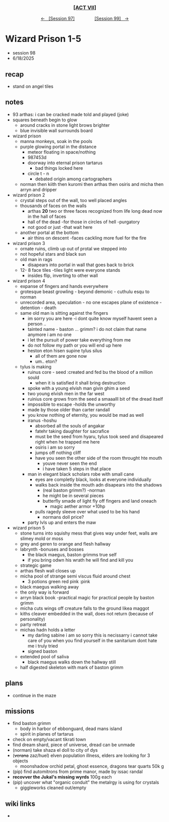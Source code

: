 
<div align="center">
  <h3 align="center"><a href="https://github.com/h-griffin/dnd-notes/blob/main/grimmhaus/act-VII" >[ACT VII]</a></h3>
  <p align="center">
    <a href="https://github.com/h-griffin/dnd-notes/blob/main/grimmhaus/act-VII/25-06-18.md" >&larr; &nbsp; [Session 97]</a>
    &nbsp;&nbsp;&nbsp;&nbsp;&nbsp;&nbsp;&nbsp;&nbsp;&nbsp;&nbsp;&nbsp;&nbsp;&nbsp;&nbsp;
    <a href="https://github.com/h-griffin/dnd-notes/blob/main/grimmhaus/act-VII/25-06-18.md" >[Session 99] &nbsp; &rarr;</a>
  </p>
</div>

# Wizard Prison 1-5
- session 98
- 6/18/2025

## recap
- stand on angel tiles

## notes
- 93 arthas: i can be cracked made told and played (joke)
- squares beneath begin to glow
    - around cracks in stone light brows brighter
    - blue invisible wall surrounds board
- wizard prison
    - manna monkeys, soak in the pools
    - purple glowing portal in the distance
        - meteor floating in space/nothing
        - 987453d
        - doorway into eternal prison tartarus
            - bad things locked here
        - circle t - n
            - debated origin among cartographers
    - norman then kiith then kuromi then arthas then osiris and micha then arryn and dripper
- wizard prison 2
    - crystal steps out of the wall, too well placed angles
    - thousands of faces on the walls
        - arthas **20** two or three faces recognized from life long dead now in the hall of faces
        - hall of the dead -for those in circles of hell -purgatory
        - not good or just -that wait here
    - another portal at the bottom
        - air thins on descent -faces cackling more fuel for the fire
- wizard prison 3
    - ornate ruins, climb up out of protal we stepped into
    - not hopeful stars and black sun
    - old man in rags
        - disapears into portal in wall that goes back to brick
    - 12- 8 face tiles -tiles light were everyone stands
        - insides flip, inverting to other wall
- wizard prison 4
    - expanse of fingers and hands everywhere
    - grotesque beast growling - beyond demonic - cuthulu esqu to norman
    - unrecorded area, speculation - no one escapes plane of existence - detention - death
    - same old man is sitting against the fingers
        - im sorry you are here -i dont quite know myself havent seen a person ..
        - tainted name - baston ... grimm? i do not claim that name anymore i am no one
        - i let the pursuit of power take everything from me
        - do not follow my path or you will end up here
        - heston eton hisen supine tylus silus
            - all of them are gone now
            - um.. eton?
    - tylus is making
        - ruinus core - seed :created and fed bu the blood of a million sould
            - when it is satisfied it shall bring destruction
        - spoke with a young elvish man givin ghim a seed
        - two young elvish men in the far west
        - ruinius core grows from the seed a smaaalll bit of the dread itself
        - impossible to escape -holds the unworthy
        - made by those older than carter randall
        - you know nothing of eternity, you would be mad as well
        - iranus -hoshu
            - absorbed all the souls of angakar
            - fatehr taking daughter for sacrafice
            - must be the seed from hyaru, tylus took seed and disapeared right when he trapped me here
            - osiris i am so sorry
            - jumps off nothing cliff
            - have you seen the other side of the room throught hte mouth
                - youve never seen the end
                - i have taken 5 steps in that place
        - man in elegant black scholars robe with small cane
            - eyes are completly black, looks at everyone individually
            - walks back inside the mouth adn disapears into the shadows
                - (real baston grimm?) -norman
                - he might be in several pieces
                - butterfly smade of light fly off fingers and land oneach
                    - magic aether armor +10hp
            - pulls ragedy sleeve over what used to be his hand
                - normans doll price?
        - party lvls up and enters the maw
- wizard prison 5
    - stone turns into squishy mess that gives way under feet, walls are slimey mold or moss
    - grey and geren to orange and flesh hallway
    - labrynth -bonuses and bosses
        - the black maegus, baston grimms true self
        - if you bring odwn his wrath he will find and kill you
    - strategic game
    - arthas flesh wall closes up
    - micha pool of strange semi viscus fluid around chest
        - 3 potions green red pink :pink
    - black maegus walking away
    - the only way is forward
    - arryn black book -practical magic for practical people by baston grimm
    - micha cuts wings off creature falls to the ground likea maggot
    - kiths cleaver embedded in the wall, does not return (because of personality)
    - party retreat
    - michas hadn holds a letter
        - my darling sabine i am so sorry this is necissarry i cannot take care of you when you find yourself in the sanitarium dont hate me i truly tried
        - signed baston
    - extended pool of saliva
        - black maegus walks down the hallway still
    - half digested skeleton with mark of baston grimm

## plans
- continue in the maze

## missions
- find baston grimm
    - body in harbor of ebbonguard, dead mans island
    - spirit in planes of tartarus
- check on empty/vacant tikrati town
- find dream shard, piece of universe, dread can be unmade
- (norman) take shaza el doll to city of dys
- (~~verana~~ zaz/huel) elven population illness, elders are looking for 3 objects
    - moonshadow orchid petal, ghost essence, dragons tear quarts 50k g
- (pip) find automitrons from prime manor, made by issac randal
- **recovver the Jukal's missing wyrds** 100g each
- (pip) uncover what "organic conduit" the metalrgy is using for crystals
    - giggleworks cleaned out/empty

## wiki links
-
